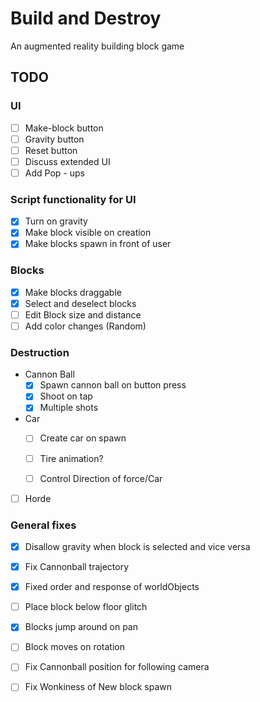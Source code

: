 # Build and Destroy

An augmented reality building block game

## TODO
### UI
- [ ] Make-block button
- [ ] Gravity button
- [ ] Reset button
- [ ] Discuss extended UI
- [ ] Add Pop - ups

### Script functionality for UI
- [x] Turn on gravity
- [x] Make block visible on creation
- [x] Make blocks spawn in front of user

### Blocks
- [x] Make blocks draggable
- [x] Select and deselect blocks
- [ ] Edit Block size and distance
- [ ] Add color changes (Random)

### Destruction
* Cannon Ball
    - [x] Spawn cannon ball on button press
    - [x] Shoot on tap
    - [x] Multiple shots
    
* Car
    - [ ] Create car on spawn
    - [ ] Tire animation?
    - [ ] Control Direction of force/Car
    

- [ ] Horde

### General fixes
- [x] Disallow gravity when block is selected and vice versa
- [x] Fix Cannonball trajectory
- [x] Fixed order and response of worldObjects
- [ ] Place block below floor glitch
- [x] Blocks jump around on pan
- [ ] Block moves on rotation
- [ ] Fix Cannonball position for following camera
- [ ] Fix Wonkiness of New block spawn

